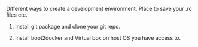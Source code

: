 
Different ways to create a development environment. Place to save your .rc files etc.

1. Install git package and clone your git repo.

2. Install boot2docker and Virtual box on host OS you have access to.


